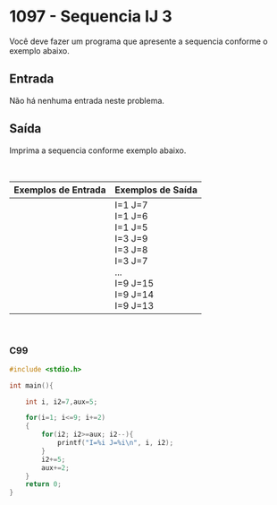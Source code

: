 1097 - Sequencia IJ 3
=====================

Você deve fazer um programa que apresente a sequencia conforme o exemplo abaixo.

Entrada
-------

Não há nenhuma entrada neste problema.

Saída
-----

Imprima a sequencia conforme exemplo abaixo.

&nbsp;

| Exemplos de Entrada | Exemplos de Saída |
|---------------------|-------------------|
|                     | I=1 J=7 <br/> I=1 J=6 <br/> I=1 J=5 <br/> I=3 J=9 <br/> I=3 J=8 <br/> I=3 J=7 <br/> ... <br/> I=9 J=15 <br/> I=9 J=14 <br/> I=9 J=13 |

&nbsp;

### C99

```c
#include <stdio.h>

int main(){

	int i, i2=7,aux=5;

	for(i=1; i<=9; i+=2)
	{
		for(i2; i2>=aux; i2--){
			printf("I=%i J=%i\n", i, i2);
		}
		i2+=5;
		aux+=2;
	}
	return 0;
}
```
